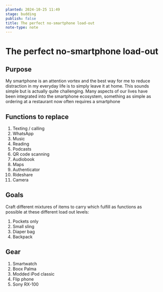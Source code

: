 ```yaml
---
planted: 2024-10-25 11:49
stage: budding
publish: false
title: The perfect no-smartphone load-out
note-type: note
---
```

# The perfect no-smartphone load-out

## Purpose
My smartphone is an attention vortex and the best way for me to reduce distraction in my everyday life is to simply leave it at home. This sounds simple but is actually quite challenging. Many aspects of our lives have been integrated into the smartphone ecosystem, something as simple as ordering at a restaurant now often requires a smartphone
## Functions to replace
1. Texting / calling
2. WhatsApp
3. Music
4. Reading
5. Podcasts
6. QR code scanning
7. Audiobook
8. Maps
9. Authenticator
10. Rideshare
11. Camera
## Goals
Craft different mixtures of items to carry which fulfill as functions as possible at these different load out levels:
1. Pockets only
2. Small sling
3. Diaper bag
4. Backpack
## Gear
1. Smartwatch
2. Boox Palma
3. Modded iPod classic
4. Flip phone
5. Sony RX-100

